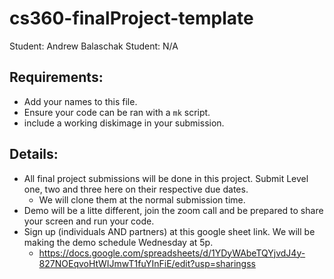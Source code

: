 # cs360-finalProject-template
Student: Andrew Balaschak
Student: N/A

## Requirements:
- Add your names to this file.
- Ensure your code can be ran with a `mk` script. 
- include a working diskimage in your submission.

## Details:
- All final project submissions will be done in this project. Submit Level one, two and three here on their respective due dates.
    - We will clone them at the normal submission time. 
- Demo will be a litte different, join the zoom call and be prepared to share your screen and run your code. 
- Sign up (individuals AND partners) at this google sheet link. We will be making the demo schedule Wednesday at 5p. 
    - https://docs.google.com/spreadsheets/d/1YDyWAbeTQYjvdJ4y-827NOEqvoHtWIJmwT1fuYInFiE/edit?usp=sharingss
